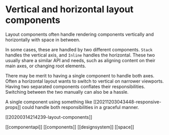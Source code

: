 # Vertical and horizontal layout components
Layout components often handle rendering components vertically and horizontally with space in between.

In some cases, these are handled by two different components. `Stack` handles the vertical axis, and `Inline` handles the horizontal. These two usually share a similar API and needs, such as aligning content on their main axes, or changing root elements.

There may be merit to having a single component to handle both axes. Often a horizontal layout wants to switch to vertical on narrower viewports. Having two separated components conflates their responsibilities. Switching between the two manually can also be a hassle.

A single component using something like [[20211203043448-responsive-props]] could handle both responsibilities in a graceful manner.

[[20200314214239-layout-components]]

[[componentapi]]
[[components]]
[[designsystem]]
[[space]]